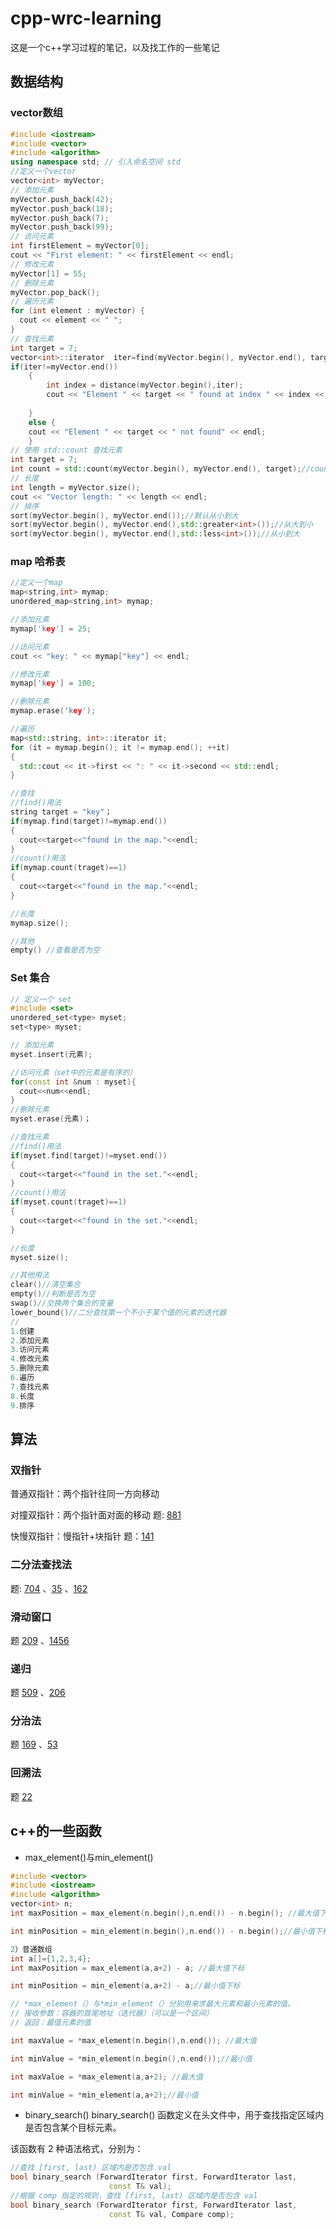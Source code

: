 # cpp-wrc-learning
这是一个c++学习过程的笔记，以及找工作的一些笔记


## 数据结构
### vector数组
```cpp
#include <iostream>
#include <vector>
#include <algorithm>
using namespace std; // 引入命名空间 std
//定义一个vector
vector<int> myVector;
// 添加元素
myVector.push_back(42);
myVector.push_back(18);
myVector.push_back(7);
myVector.push_back(99);
// 访问元素
int firstElement = myVector[0];
cout << "First element: " << firstElement << endl;
// 修改元素
myVector[1] = 55;
// 删除元素
myVector.pop_back();
// 遍历元素
for (int element : myVector) {
  cout << element << " ";
}
// 查找元素
int target = 7;
vector<int>::iterator  iter=find(myVector.begin(), myVector.end(), target);
if(iter!=myVector.end())
	{	
		int index = distance(myVector.begin(),iter);
		cout << "Element " << target << " found at index " << index << endl;
		
	}
	else {
    cout << "Element " << target << " not found" << endl;
    }
// 使用 std::count 查找元素
int target = 7;
int count = std::count(myVector.begin(), myVector.end(), target);//count的值为target在数组中出现的次数
// 长度
int length = myVector.size();
cout << "Vector length: " << length << endl;
// 排序
sort(myVector.begin(), myVector.end());//默认从小到大
sort(myVector.begin(), myVector.end(),std::greater<int>());//从大到小
sort(myVector.begin(), myVector.end(),std::less<int>());//从小到大


```
### map 哈希表
```cpp
//定义一个map
map<string,int> mymap;
unordered_map<string,int> mymap;

//添加元素
mymap['key'] = 25;

//访问元素
cout << "key: " << mymap["key"] << endl;

//修改元素
mymap['key'] = 100;

//删除元素
mymap.erase('key');

//遍历
map<std::string, int>::iterator it;
for (it = mymap.begin(); it != mymap.end(); ++it)
{
  std::cout << it->first << ": " << it->second << std::endl;
}

//查找
//find()用法
string target = "key"；
if(mymap.find(target)!=mymap.end())
{
  cout<<target<<"found in the map."<<endl;
}
//count()用法
if(mymap.count(traget)==1)
{
  cout<<target<<"found in the map."<<endl;
}

//长度
mymap.size();

//其他
empty() //查看是否为空
```



### Set 集合
```cpp
// 定义一个 set
#include <set>
unordered_set<type> myset;
set<type> myset;

// 添加元素
myset.insert(元素);

//访问元素（set中的元素是有序的）
for(const int &num : myset){
  cout<<num<<endl;
}
//删除元素
myset.erase(元素)；

//查找元素
//find()用法
if(myset.find(target)!=myset.end())
{
  cout<<target<<"found in the set."<<endl;
}
//count()用法
if(myset.count(traget)==1)
{
  cout<<target<<"found in the set."<<endl;
}

//长度
myset.size();

//其他用法
clear()//清空集合
empty()//判断是否为空
swap()//交换两个集合的变量
lower_bound()//二分查找第一个不小于某个值的元素的迭代器
//
1.创建
2.添加元素
3.访问元素
4.修改元素
5.删除元素
6.遍历
7.查找元素
8.长度
9.排序

```


## 算法
### 双指针
普通双指针：两个指针往同一方向移动


对撞双指针：两个指针面对面的移动 题: [881](https://github.com/wrc0616/cpp-wrc-learning/blob/main/leetcode/881%20%E6%95%91%E7%94%9F%E8%89%87.cpp)


快慢双指针：慢指针+块指针  题：[141](https://github.com/wrc0616/cpp-wrc-learning/blob/main/leetcode/141%20%E7%8E%AF%E5%BD%A2%E9%93%BE%E8%A1%A8.cpp)


### 二分法查找法
题: [704](https://github.com/wrc0616/cpp-wrc-learning/blob/main/leetcode/704%20%E4%BA%8C%E5%88%86%E6%9F%A5%E6%89%BE.cpp)
、[35](https://github.com/wrc0616/cpp-wrc-learning/blob/main/leetcode/35%20%E6%90%9C%E7%B4%A2%E6%8F%92%E5%85%A5%E4%BD%8D%E7%BD%AE.cpp)
、[162](https://github.com/wrc0616/cpp-wrc-learning/blob/main/leetcode/162%20%E5%AF%BB%E6%89%BE%E5%B3%B0%E5%80%BC.cpp)

### 滑动窗口

题 [209](https://github.com/wrc0616/cpp-wrc-learning/blob/main/leetcode/209%20%E9%95%BF%E5%BA%A6%E6%9C%80%E5%B0%8F%E7%9A%84%E5%AD%90%E6%95%B0%E7%BB%84.cpp) 
、[1456](https://github.com/wrc0616/cpp-wrc-learning/blob/main/leetcode/1456%20%20%E5%AE%9A%E9%95%BF%E5%AD%90%E4%B8%B2%E4%B8%AD%E5%85%83%E9%9F%B3%E7%9A%84%E6%9C%80%E5%A4%A7%E6%95%B0%E7%9B%AE.cpp)
### 递归
题 [509](https://github.com/wrc0616/cpp-wrc-learning/blob/main/leetcode/509%20%E6%96%90%E6%B3%A2%E9%82%A3%E5%A5%91%E6%95%B0.cpp)
、[206](https://github.com/wrc0616/cpp-wrc-learning/blob/main/leetcode/206%20%E5%8F%8D%E8%BD%AC%E9%93%BE%E8%A1%A8.cpp)
### 分治法
题 [169](https://github.com/wrc0616/cpp-wrc-learning/blob/main/leetcode/169%20%E5%A4%9A%E6%95%B0%E5%85%83%E7%B4%A0.cpp)
、[53](https://github.com/wrc0616/cpp-wrc-learning/blob/main/leetcode/53%20%E6%9C%80%E5%A4%A7%E5%AD%90%E6%95%B0%E7%BB%84%E5%92%8C.cpp)
### 回溯法
题 [22](https://github.com/wrc0616/cpp-wrc-learning/blob/main/leetcode/22%20%20%E6%8B%AC%E5%8F%B7%E7%94%9F%E6%88%90.cpp)
## c++的一些函数
- max_element()与min_element()
```cpp
#include <vector>
#include <iostream>
#include <algorithm>
vector<int> n;
int maxPosition = max_element(n.begin(),n.end()) - n.begin(); //最大值下标

int minPosition = min_element(n.begin(),n.end()) - n.begin();//最小值下标

2）普通数组
int a[]={1,2,3,4};
int maxPosition = max_element(a,a+2) - a; //最大值下标

int minPosition = min_element(a,a+2) - a;//最小值下标

// *max_element（）与*min_element（）分别用来求最大元素和最小元素的值。
// 接收参数：容器的首尾地址（迭代器）（可以是一个区间）
// 返回：最值元素的值

int maxValue = *max_element(n.begin(),n.end()); //最大值

int minValue = *min_element(n.begin(),n.end());//最小值

int maxValue = *max_element(a,a+2); //最大值

int minValue = *min_element(a,a+2);//最小值
```
- binary_search()
binary_search() 函数定义在<algorithm>头文件中，用于查找指定区域内是否包含某个目标元素。

该函数有 2 种语法格式，分别为：
```cpp
//查找 [first, last) 区域内是否包含 val
bool binary_search (ForwardIterator first, ForwardIterator last,
                      const T& val);
//根据 comp 指定的规则，查找 [first, last) 区域内是否包含 val
bool binary_search (ForwardIterator first, ForwardIterator last,
                      const T& val, Compare comp);
```
